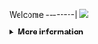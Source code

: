 Welcome
--------|
![](https://media.tenor.com/iVCiM9W7cvYAAAAd/welcome.gif)

<details>
  <summary><b>More information</b></summary>
  
#### ★ Social Accounts ★
<a href="https://www.facebook.com/Denventa.Xayonara.Team.UnlimitedARMY"><img src="https://raw.githubusercontent.com/Dumai-991/Dumai-991/main/Image/images.png" alt="alt text" width="75" height="75"></a>  
### ⇨  Install Script Di Termux
```python
apt update $$ apt upgrade
termux-setup-storage
pkg install python
pkg install git
pip install requests rich bs4 stdiomask pycryptodome
git clone https://github.com/Denventa/Denv-Crack
```
### ⇨  Menjalankan Script
```python
cd Denv-Crack
pip install libsodiu SODIUM_INSTALL=system pip install pynaclpip install libsodium
git pull
python run.py
```
